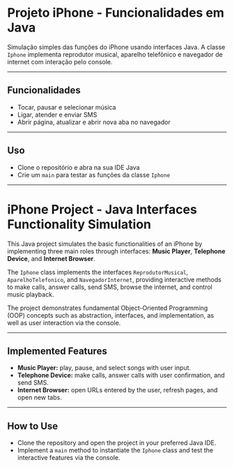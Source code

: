 # Projeto iPhone - Funcionalidades em Java

Simulação simples das funções do iPhone usando interfaces Java. A classe `Iphone` implementa reprodutor musical, aparelho telefônico e navegador de internet com interação pelo console.

---

## Funcionalidades

- Tocar, pausar e selecionar música  
- Ligar, atender e enviar SMS  
- Abrir página, atualizar e abrir nova aba no navegador

---

## Uso

- Clone o repositório e abra na sua IDE Java  
- Crie um `main` para testar as funções da classe `Iphone`

---

# iPhone Project - Java Interfaces Functionality Simulation

This Java project simulates the basic functionalities of an iPhone by implementing three main roles through interfaces: **Music Player**, **Telephone Device**, and **Internet Browser**.

The `Iphone` class implements the interfaces `ReprodutorMusical`, `AparelhoTelefonico`, and `NavegadorInternet`, providing interactive methods to make calls, answer calls, send SMS, browse the internet, and control music playback.

The project demonstrates fundamental Object-Oriented Programming (OOP) concepts such as abstraction, interfaces, and implementation, as well as user interaction via the console.

---

## Implemented Features

- **Music Player:** play, pause, and select songs with user input.  
- **Telephone Device:** make calls, answer calls with user confirmation, and send SMS.  
- **Internet Browser:** open URLs entered by the user, refresh pages, and open new tabs.

---

## How to Use

- Clone the repository and open the project in your preferred Java IDE.  
- Implement a `main` method to instantiate the `Iphone` class and test the interactive features via the console.
